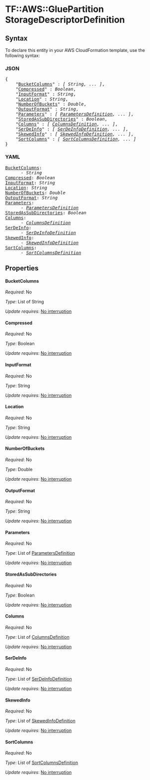 # TF::AWS::GluePartition StorageDescriptorDefinition

## Syntax

To declare this entity in your AWS CloudFormation template, use the following syntax:

### JSON

<pre>
{
    "<a href="#bucketcolumns" title="BucketColumns">BucketColumns</a>" : <i>[ String, ... ]</i>,
    "<a href="#compressed" title="Compressed">Compressed</a>" : <i>Boolean</i>,
    "<a href="#inputformat" title="InputFormat">InputFormat</a>" : <i>String</i>,
    "<a href="#location" title="Location">Location</a>" : <i>String</i>,
    "<a href="#numberofbuckets" title="NumberOfBuckets">NumberOfBuckets</a>" : <i>Double</i>,
    "<a href="#outputformat" title="OutputFormat">OutputFormat</a>" : <i>String</i>,
    "<a href="#parameters" title="Parameters">Parameters</a>" : <i>[ <a href="parametersdefinition.md">ParametersDefinition</a>, ... ]</i>,
    "<a href="#storedassubdirectories" title="StoredAsSubDirectories">StoredAsSubDirectories</a>" : <i>Boolean</i>,
    "<a href="#columns" title="Columns">Columns</a>" : <i>[ <a href="columnsdefinition.md">ColumnsDefinition</a>, ... ]</i>,
    "<a href="#serdeinfo" title="SerDeInfo">SerDeInfo</a>" : <i>[ <a href="serdeinfodefinition.md">SerDeInfoDefinition</a>, ... ]</i>,
    "<a href="#skewedinfo" title="SkewedInfo">SkewedInfo</a>" : <i>[ <a href="skewedinfodefinition.md">SkewedInfoDefinition</a>, ... ]</i>,
    "<a href="#sortcolumns" title="SortColumns">SortColumns</a>" : <i>[ <a href="sortcolumnsdefinition.md">SortColumnsDefinition</a>, ... ]</i>
}
</pre>

### YAML

<pre>
<a href="#bucketcolumns" title="BucketColumns">BucketColumns</a>: <i>
      - String</i>
<a href="#compressed" title="Compressed">Compressed</a>: <i>Boolean</i>
<a href="#inputformat" title="InputFormat">InputFormat</a>: <i>String</i>
<a href="#location" title="Location">Location</a>: <i>String</i>
<a href="#numberofbuckets" title="NumberOfBuckets">NumberOfBuckets</a>: <i>Double</i>
<a href="#outputformat" title="OutputFormat">OutputFormat</a>: <i>String</i>
<a href="#parameters" title="Parameters">Parameters</a>: <i>
      - <a href="parametersdefinition.md">ParametersDefinition</a></i>
<a href="#storedassubdirectories" title="StoredAsSubDirectories">StoredAsSubDirectories</a>: <i>Boolean</i>
<a href="#columns" title="Columns">Columns</a>: <i>
      - <a href="columnsdefinition.md">ColumnsDefinition</a></i>
<a href="#serdeinfo" title="SerDeInfo">SerDeInfo</a>: <i>
      - <a href="serdeinfodefinition.md">SerDeInfoDefinition</a></i>
<a href="#skewedinfo" title="SkewedInfo">SkewedInfo</a>: <i>
      - <a href="skewedinfodefinition.md">SkewedInfoDefinition</a></i>
<a href="#sortcolumns" title="SortColumns">SortColumns</a>: <i>
      - <a href="sortcolumnsdefinition.md">SortColumnsDefinition</a></i>
</pre>

## Properties

#### BucketColumns

_Required_: No

_Type_: List of String

_Update requires_: [No interruption](https://docs.aws.amazon.com/AWSCloudFormation/latest/UserGuide/using-cfn-updating-stacks-update-behaviors.html#update-no-interrupt)

#### Compressed

_Required_: No

_Type_: Boolean

_Update requires_: [No interruption](https://docs.aws.amazon.com/AWSCloudFormation/latest/UserGuide/using-cfn-updating-stacks-update-behaviors.html#update-no-interrupt)

#### InputFormat

_Required_: No

_Type_: String

_Update requires_: [No interruption](https://docs.aws.amazon.com/AWSCloudFormation/latest/UserGuide/using-cfn-updating-stacks-update-behaviors.html#update-no-interrupt)

#### Location

_Required_: No

_Type_: String

_Update requires_: [No interruption](https://docs.aws.amazon.com/AWSCloudFormation/latest/UserGuide/using-cfn-updating-stacks-update-behaviors.html#update-no-interrupt)

#### NumberOfBuckets

_Required_: No

_Type_: Double

_Update requires_: [No interruption](https://docs.aws.amazon.com/AWSCloudFormation/latest/UserGuide/using-cfn-updating-stacks-update-behaviors.html#update-no-interrupt)

#### OutputFormat

_Required_: No

_Type_: String

_Update requires_: [No interruption](https://docs.aws.amazon.com/AWSCloudFormation/latest/UserGuide/using-cfn-updating-stacks-update-behaviors.html#update-no-interrupt)

#### Parameters

_Required_: No

_Type_: List of <a href="parametersdefinition.md">ParametersDefinition</a>

_Update requires_: [No interruption](https://docs.aws.amazon.com/AWSCloudFormation/latest/UserGuide/using-cfn-updating-stacks-update-behaviors.html#update-no-interrupt)

#### StoredAsSubDirectories

_Required_: No

_Type_: Boolean

_Update requires_: [No interruption](https://docs.aws.amazon.com/AWSCloudFormation/latest/UserGuide/using-cfn-updating-stacks-update-behaviors.html#update-no-interrupt)

#### Columns

_Required_: No

_Type_: List of <a href="columnsdefinition.md">ColumnsDefinition</a>

_Update requires_: [No interruption](https://docs.aws.amazon.com/AWSCloudFormation/latest/UserGuide/using-cfn-updating-stacks-update-behaviors.html#update-no-interrupt)

#### SerDeInfo

_Required_: No

_Type_: List of <a href="serdeinfodefinition.md">SerDeInfoDefinition</a>

_Update requires_: [No interruption](https://docs.aws.amazon.com/AWSCloudFormation/latest/UserGuide/using-cfn-updating-stacks-update-behaviors.html#update-no-interrupt)

#### SkewedInfo

_Required_: No

_Type_: List of <a href="skewedinfodefinition.md">SkewedInfoDefinition</a>

_Update requires_: [No interruption](https://docs.aws.amazon.com/AWSCloudFormation/latest/UserGuide/using-cfn-updating-stacks-update-behaviors.html#update-no-interrupt)

#### SortColumns

_Required_: No

_Type_: List of <a href="sortcolumnsdefinition.md">SortColumnsDefinition</a>

_Update requires_: [No interruption](https://docs.aws.amazon.com/AWSCloudFormation/latest/UserGuide/using-cfn-updating-stacks-update-behaviors.html#update-no-interrupt)


